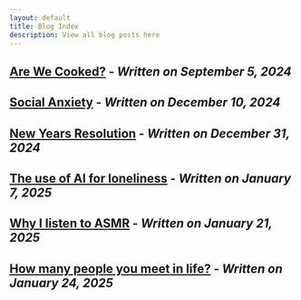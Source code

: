 ```yaml
---
layout: default
title: Blog Index
description: View all blog posts here
---
```

## [Are We Cooked?](./are-we-cooked.md) - *Written on September 5, 2024*
## [Social Anxiety](./social-anxiety.md) - *Written on December 10, 2024*
## [New Years Resolution](./new-years-resolution.md) - *Written on December 31, 2024*
## [The use of AI for loneliness](./the-use-of-ai-for-loneliness.md) - *Written on January 7, 2025*
## [Why I listen to ASMR](./why-i-listen-to-asmr.md) - *Written on January 21, 2025*
## [How many people you meet in life?](./how-many-people-you-meet.md) - *Written on January 24, 2025*
